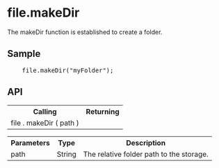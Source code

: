 <H1>file.makeDir</H1>

The makeDir function is established to create a folder.

<h2>Sample</h2>
<pre>
	file.makeDir("myFolder");
</pre>

<h2>API</h2>

<table>
<tr><th>Calling</th><th>Returning</th></tr>
<tr><td>file . makeDir ( path )</td><td></td></tr>
</table>


<table>
<tr><th>Parameters</th><th>Type</th><th>Description</th></tr>
<tr><td>path</td><td>String</td><td>The relative folder path to the storage.</td></tr>
</table>
